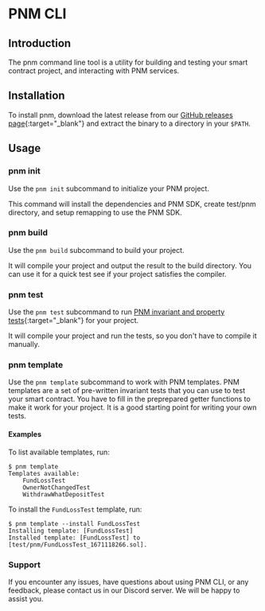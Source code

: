 # PNM CLI

## Introduction

The pnm command line tool is a utility for building and testing your smart contract project,
and interacting with PNM services.

## Installation

To install pnm, download the latest release from our [GitHub releases page](https://github.com/PwnedNoMore/pnm-cli/releases){:target="_blank"} and extract the binary to a directory in your `$PATH`.

## Usage

### pnm init

Use the `pnm init` subcommand to initialize your PNM project.

This command will install the dependencies and PNM SDK, create test/pnm directory, and setup remapping to use the PNM SDK.

### pnm build

Use the `pnm build` subcommand to build your project.

It will compile your project and output the result to the build directory.
You can use it for a quick test see if your project satisfies the compiler.

### pnm test

Use the `pnm test` subcommand to run [PNM invariant and property tests](https://pwned-no-more.notion.site/Property-test-and-invariant-test-c6b80f6b6136408ba41247c0be561fe2){:target="_blank"} for your project.

It will compile your project and run the tests, so you don't have to compile it manually.

### pnm template

Use the `pnm template` subcommand to work with PNM templates.
PNM templates are a set of pre-written invariant tests that you can use to test your smart contract.
You have to fill in the preprepared getter functions to make it work for your project.
It is a good starting point for writing your own tests.

#### Examples

To list available templates, run:

```shell
$ pnm template
Templates available:
	FundLossTest
	OwnerNotChangedTest
	WithdrawWhatDepositTest
```

To install the `FundLossTest` template, run:

```shell
$ pnm template --install FundLossTest
Installing template: [FundLossTest]
Installed template: [FundLossTest] to [test/pnm/FundLossTest_1671118266.sol].
```

### Support

If you encounter any issues, have questions about using PNM CLI, or any feedback,
please contact us in our Discord server. We will be happy to assist you.

